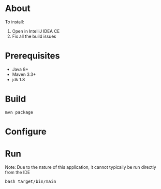 # About

To install:
1) Open in IntelliJ IDEA CE
2) Fix all the build issues


# Prerequisites

- Java 8+
- Maven 3.3+
- jdk 1.8

# Build

<pre>
mvn package
</pre>

# Configure

    
# Run

Note: Due to the nature of this application, it cannot typically be run directly from the IDE

<pre>
bash target/bin/main
</pre>
